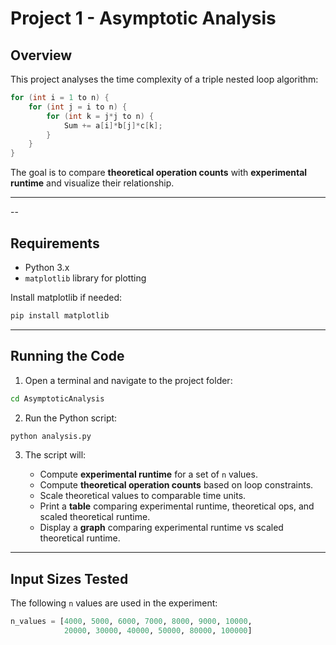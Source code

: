 # Project 1 - Asymptotic Analysis

## Overview
This project analyses the time complexity of a triple nested loop algorithm:

```c
for (int i = 1 to n) { 
    for (int j = i to n) { 
        for (int k = j*j to n) { 
            Sum += a[i]*b[j]*c[k];
        } 
    } 
}
````

The goal is to compare **theoretical operation counts** with **experimental runtime** and visualize their relationship.

---

--

## Requirements

* Python 3.x
* `matplotlib` library for plotting

Install matplotlib if needed:

```bash
pip install matplotlib
```

---

## Running the Code

1. Open a terminal and navigate to the project folder:

```bash
cd AsymptoticAnalysis
```

2. Run the Python script:

```bash
python analysis.py
```

3. The script will:

   * Compute **experimental runtime** for a set of `n` values.
   * Compute **theoretical operation counts** based on loop constraints.
   * Scale theoretical values to comparable time units.
   * Print a **table** comparing experimental runtime, theoretical ops, and scaled theoretical runtime.
   * Display a **graph** comparing experimental runtime vs scaled theoretical runtime.

---

## Input Sizes Tested

The following `n` values are used in the experiment:

```python
n_values = [4000, 5000, 6000, 7000, 8000, 9000, 10000,
            20000, 30000, 40000, 50000, 80000, 100000]
```


